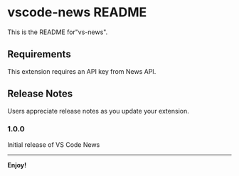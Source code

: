 # vscode-news README

This is the README for"vs-news".

## Requirements

This extension requires an API key from News API.

## Release Notes

Users appreciate release notes as you update your extension.

### 1.0.0

Initial release of VS Code News


-----------------------------------------------------------------------------------------------------------

**Enjoy!**
